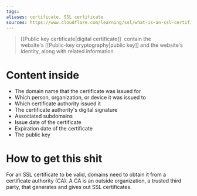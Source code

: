 ```yaml
---
tags:
aliases: certificate, SSL certificate 
sources: https://www.cloudflare.com/learning/ssl/what-is-an-ssl-certificate/
---
```

> [[Public key certificate|digital certificate]]  contain the website's [[Public-key cryptography|public key]] and the website's identity, along with related information

# Content inside
- The domain name that the certificate was issued for
- Which person, organization, or device it was issued to
- Which certificate authority issued it
- The certificate authority's digital signature
- Associated subdomains
- Issue date of the certificate
- Expiration date of the certificate
- The public key

# How to get this shit
For an SSL certificate to be valid, domains need to obtain it from a certificate authority (CA). A CA is an outside organization, a trusted third party, that generates and gives out SSL certificates.